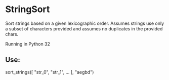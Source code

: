 # StringSort
Sort strings based on a given lexicographic order.  Assumes strings use only a subset of characters provided and assumes no duplicates in the provided chars.

Running in Python 32

## Use:
sort_strings([ "str_0", "str_1", ... ], "aegbd")
